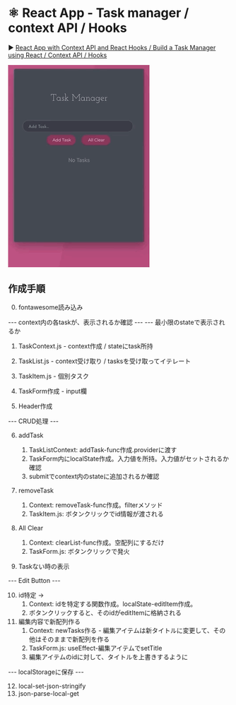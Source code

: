 # ⚛️ React App - Task manager / context API / Hooks

:arrow_forward: [React App with Context API and React Hooks / Build a Task Manager using React / Context API / Hooks
](https://www.youtube.com/watch?v=fqup-BL3VjI)

![](https://github.com/tutu-tonton/React-App-TaskManager_CodeAndCreate/blob/master/Jul-04-2020%2020-59-38.gif)

## 作成手順

0. fontawesome読み込み

--- context内の各taskが、表示されるか確認 ---
--- 最小限のstateで表示されるか

1. TaskContext.js - context作成 / stateにtask所持
2. TaskList.js - context受け取り / tasksを受け取ってイテレート
3. TaskItem.js - 個別タスク

4. TaskForm作成 - input欄
5. Header作成

--- CRUD処理 ---

6. addTask
   1. TaskListContext: addTask-func作成.providerに渡す
   2. TaskForm内にlocalState作成。入力値を所持。入力値がセットされるか確認
   3. submitでcontext内のstateに追加されるか確認
7. removeTask
   1. Context: removeTask-func作成。filterメソッド
   2. TaskItem.js: ボタンクリックでid情報が渡される
8. All Clear
   1. Context: clearList-func作成。空配列にするだけ
   2. TaskForm.js: ボタンクリックで発火

9. Taskない時の表示

--- Edit Button ---

10. id特定 -> 
    1.  Context: idを特定する関数作成。localState-editItem作成。
    2.  ボタンクリックすると、そのidがeditItemに格納される
11. 編集内容で新配列作る
    1.  Context: newTasks作る - 編集アイテムは新タイトルに変更して、その他はそのままで新配列を作る
    2.  TaskForm.js: useEffect-編集アイテムでsetTitle
    3.  編集アイテムのidに対して、タイトルを上書きするように

--- localStorageに保存 ---

12. local-set-json-stringify
13. json-parse-local-get
